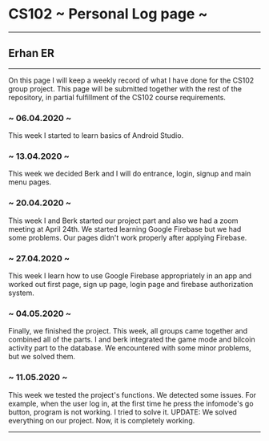 # CS102 ~ Personal Log page ~
****
## Erhan ER
****

On this page I will keep a weekly record of what I have done for the CS102 group project. This page will be submitted together with the rest of the repository, in partial fulfillment of the CS102 course requirements.

### ~ 06.04.2020 ~
This week I started to learn basics of Android Studio.

### ~ 13.04.2020 ~
This week we decided Berk and I will do entrance, login, signup and main menu pages.

### ~ 20.04.2020 ~ 
This week I and Berk started our project part and also we had a zoom meeting at April 24th. We started learning Google Firebase but we had some problems. Our pages didn't work properly after applying Firebase.

### ~ 27.04.2020 ~
This week I learn how to use Google Firebase appropriately in an app and worked out first page, sign up page, login page and firebase authorization system.

### ~ 04.05.2020 ~
Finally, we finished the project. This week, all groups came together and combined all of the parts. I and berk integrated the game mode and bilcoin activity part to the database. We encountered with some minor problems, but we solved them.

### ~ 11.05.2020 ~
This week we tested the project's functions. We detected some issues. For example, when the user log in, at the first time he press the infomode's go button, program is not working. I tried to solve it. UPDATE: We solved everything on our project. Now, it is completely working.
****
